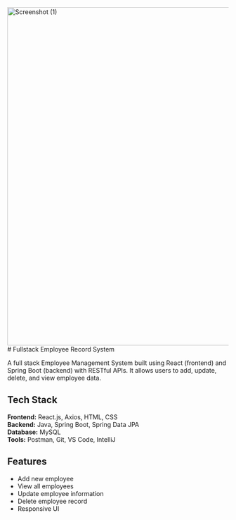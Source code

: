 <img width="1366" height="768" alt="Screenshot (1)" src="https://github.com/user-attachments/assets/a8dd512c-451c-49d9-9012-bca14dde4544" />
# Fullstack Employee Record System

A full stack Employee Management System built using React (frontend) and Spring Boot (backend) with RESTful APIs. It allows users to add, update, delete, and view employee data.

## Tech Stack

**Frontend:** React.js, Axios, HTML, CSS  
**Backend:** Java, Spring Boot, Spring Data JPA  
**Database:** MySQL  
**Tools:** Postman, Git, VS Code, IntelliJ

## Features

- Add new employee
- View all employees
- Update employee information
- Delete employee record
- Responsive UI
